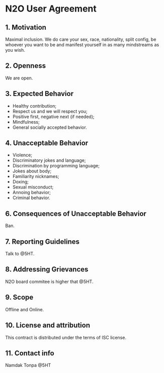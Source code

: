 # N2O User Agreement

## 1. Motivation

Maximal inclusion.
We do care your sex, race, nationality, split config,
be whoever you want to be and manifest
yourself in as many mindstreams as you wish.

## 2. Openness

We are open.

## 3. Expected Behavior

* Healthy contribution;
* Respect us and we will respect you;
* Positive first, negative next (if needed);
* Mindfulness;
* General socially accepted behavior.

## 4. Unacceptable Behavior

* Violence;
* Discriminatory jokes and language;
* Discrimination by programming language;
* Jokes about body;
* Familiarity nicknames;
* Doxing;
* Sexual misconduct;
* Annoing behavior;
* Criminal behavior.

## 6. Consequences of Unacceptable Behavior

Ban.

## 7. Reporting Guidelines

Talk to @5HT.

## 8. Addressing Grievances

N2O board commitee is higher that @5HT.

## 9. Scope

Offline and Online.

## 10. License and attribution

This contract is distributed under the terms of ISC license.

## 11. Contact info

Namdak Tonpa @5HT
